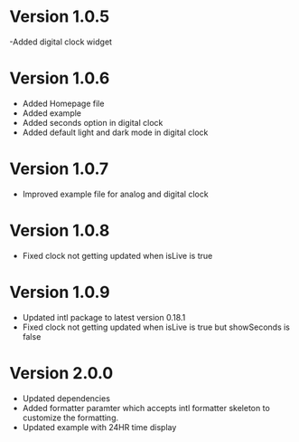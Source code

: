 # Version 1.0.5

-Added digital clock widget

# Version 1.0.6

- Added Homepage file
- Added example
- Added seconds option in digital clock
- Added default light and dark mode in digital clock

# Version 1.0.7

- Improved example file for analog and digital clock

# Version 1.0.8

- Fixed clock not getting updated when isLive is true

# Version 1.0.9

- Updated intl package to latest version 0.18.1
- Fixed clock not getting updated when isLive is true but showSeconds is false

# Version 2.0.0

- Updated dependencies
- Added formatter paramter which accepts intl formatter skeleton to customize the formatting.
- Updated example with 24HR time display

